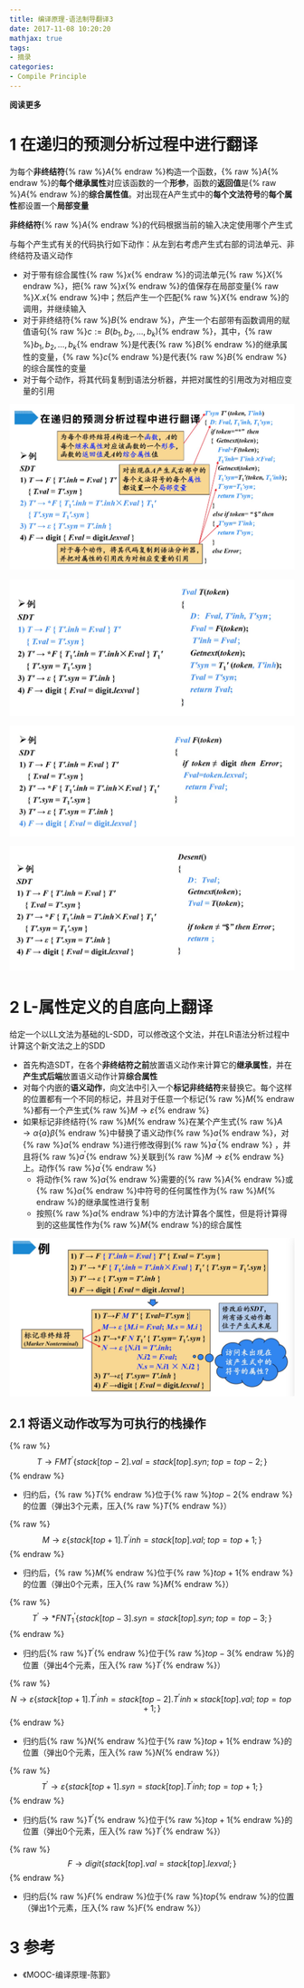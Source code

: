 ```yaml
---
title: 编译原理-语法制导翻译3
date: 2017-11-08 10:20:20
mathjax: true
tags: 
- 摘录
categories: 
- Compile Principle
---
```


**阅读更多**

<!--more-->

# 1 在递归的预测分析过程中进行翻译

为每个**非终结符**{% raw %}$A${% endraw %}构造一个函数，{% raw %}$A${% endraw %}的**每个继承属性**对应该函数的一个**形参**，函数的**返回值**是{% raw %}$A${% endraw %}的**综合属性值**。对出现在A产生式中的**每个文法符号**的**每个属性**都设置一个**局部变量**

**非终结符**{% raw %}$A${% endraw %}的代码根据当前的输入决定使用哪个产生式

与每个产生式有关的代码执行如下动作：从左到右考虑产生式右部的词法单元、非终结符及语义动作

* 对于带有综合属性{% raw %}$x${% endraw %}的词法单元{% raw %}$X${% endraw %}，把{% raw %}$x${% endraw %}的值保存在局部变量{% raw %}$X.x${% endraw %}中；然后产生一个匹配{% raw %}$X${% endraw %}的调用，并继续输入
* 对于非终结符{% raw %}$B${% endraw %}，产生一个右部带有函数调用的赋值语句{% raw %}$c := B(b_1, b_2, ..., b_k)${% endraw %}，其中，{% raw %}$b_1, b_2, ..., b_k${% endraw %}是代表{% raw %}$B${% endraw %}的继承属性的变量，{% raw %}$c${% endraw %}是代表{% raw %}$B${% endraw %}的综合属性的变量
* 对于每个动作，将其代码复制到语法分析器，并把对属性的引用改为对相应变量的引用

![fig1](/images/编译原理-语法制导翻译3/fig1.jpg)

![fig2](/images/编译原理-语法制导翻译3/fig2.jpg)

![fig3](/images/编译原理-语法制导翻译3/fig3.jpg)

![fig4](/images/编译原理-语法制导翻译3/fig4.jpg)

# 2 L-属性定义的自底向上翻译

给定一个以LL文法为基础的L-SDD，可以修改这个文法，并在LR语法分析过程中计算这个新文法之上的SDD

* 首先构造SDT，在各个**非终结符之前**放置语义动作来计算它的**继承属性**，并在**产生式后端**放置语义动作计算**综合属性**
* 对每个内嵌的**语义动作**，向文法中引入一个**标记非终结符**来替换它。每个这样的位置都有一个不同的标记，并且对于任意一个标记{% raw %}$M${% endraw %}都有一个产生式{% raw %}$M \to \varepsilon${% endraw %}
* 如果标记非终结符{% raw %}$M${% endraw %}在某个产生式{% raw %}$A \to \alpha \{ a \} \beta${% endraw %}中替换了语义动作{% raw %}$a${% endraw %}，对{% raw %}$a${% endraw %}进行修改得到{% raw %}$a^{\prime}${% endraw %} ，并且将{% raw %}$a^{\prime}${% endraw %}关联到{% raw %}$M \to \varepsilon${% endraw %}上。动作{% raw %}$a^{\prime}${% endraw %}
    * 将动作{% raw %}$a${% endraw %}需要的{% raw %}$A${% endraw %}或{% raw %}$\alpha${% endraw %}中符号的任何属性作为{% raw %}$M${% endraw %}的继承属性进行复制
    * 按照{% raw %}$a${% endraw %}中的方法计算各个属性，但是将计算得到的这些属性作为{% raw %}$M${% endraw %}的综合属性

![fig5](/images/编译原理-语法制导翻译3/fig5.jpg)

## 2.1 将语义动作改写为可执行的栈操作

{% raw %}$$T \to FMT^{\prime} \{ stack[top-2].val = stack[top].syn;\;top = top-2; \}$${% endraw %}

* 归约后，{% raw %}$T${% endraw %}位于{% raw %}$top-2${% endraw %}的位置（弹出3个元素，压入{% raw %}$T${% endraw %}）

{% raw %}$$M \to \varepsilon \{ stack[top+1]. T^{\prime}inh = stack[top].val;\;top = top+1; \}$${% endraw %}

* 归约后，{% raw %}$M${% endraw %}位于{% raw %}$top+1${% endraw %}的位置（弹出0个元素，压入{% raw %}$M${% endraw %}）

{% raw %}$$T^{\prime} \to * FNT_1^{\prime} \{ stack[top-3].syn = stack[top].syn;\;top = top-3; \}$${% endraw %}

* 归约后{% raw %}$T^{\prime}${% endraw %}位于{% raw %}$top-3${% endraw %}的位置（弹出4个元素，压入{% raw %}$T^{\prime}${% endraw %}）

{% raw %}$$N \to \varepsilon \{ stack[top+1].T^{\prime}inh = stack[top-2].T^{\prime}inh \times stack[top].val;\;top = top+1; \}$${% endraw %}

* 归约后{% raw %}$N${% endraw %}位于{% raw %}$top+1${% endraw %}的位置（弹出0个元素，压入{% raw %}$N${% endraw %}）

{% raw %}$$T^{\prime} \to \varepsilon \{ stack[top+1].syn = stack[top].T^{\prime}inh;\;top = top+1; \}$${% endraw %}

* 归约后{% raw %}$T^{\prime}${% endraw %}位于{% raw %}$top+1${% endraw %}的位置（弹出0个元素，压入{% raw %}$T^{\prime}${% endraw %}）

{% raw %}$$F \to digit \{ stack[top].val = stack[top].lexval; \}$${% endraw %}

* 归约后{% raw %}$F${% endraw %}位于{% raw %}$top${% endraw %}的位置（弹出1个元素，压入{% raw %}$F${% endraw %}）

# 3 参考

* 《MOOC-编译原理-陈鄞》
